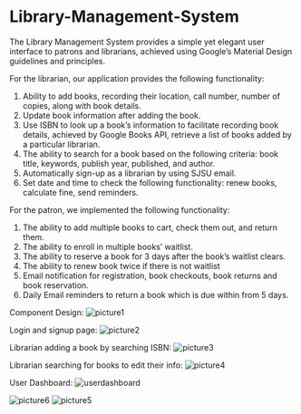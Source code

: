 # Library-Management-System

 The Library Management System provides a simple yet elegant user interface to patrons and librarians, achieved using Google’s Material Design guidelines and principles. 

For the librarian, our application provides the following functionality:
1. Ability to add books, recording their location, call number, number of copies, along with book details. 
2. Update book information after adding the book.
3. Use ISBN to look up a book’s information to facilitate recording book details, achieved by Google Books API, 
   retrieve a list of books added by a particular librarian.
4. The ability to search for a book based on the following criteria: book title, keywords, publish year, published, and author. 
5. Automatically sign-up as a librarian by using SJSU email.
6. Set date and time to check the following functionality: renew books, calculate fine, send reminders.

For the patron, we implemented the following functionality:
1. The ability to add multiple books to cart, check them out, and return them.
2. The ability to enroll in multiple books’ waitlist.
3. The ability to reserve a book for 3 days after the book’s waitlist clears. 
4. The ability to renew book twice if there is not waitlist
5. Email notification for registration, book checkouts, book returns and book reservation.
6. Daily Email reminders to return a book which is due within from 5 days.

Component Design: 
![picture1](https://cloud.githubusercontent.com/assets/14265913/22565836/7dc92b3c-e93e-11e6-9b53-9f4f817c4806.png)

Login and signup page:
![picture2](https://cloud.githubusercontent.com/assets/14265913/22565499/3287db56-e93d-11e6-8ce9-257055e00812.png)

Librarian adding a book by searching ISBN:
![picture3](https://cloud.githubusercontent.com/assets/14265913/22565502/329143bc-e93d-11e6-9aa7-9948d900959a.png)

Librarian searching for books to edit their info:
![picture4](https://cloud.githubusercontent.com/assets/14265913/22565500/3287e740-e93d-11e6-8ef2-71a741ca4569.png)

User Dashboard:
![userdashboard](https://cloud.githubusercontent.com/assets/14265913/22566253/017aab6c-e940-11e6-92b5-20fe8da21f66.png)

![picture6](https://cloud.githubusercontent.com/assets/14265913/22565498/32748ba0-e93d-11e6-9368-1a9dc4daf3cd.png)
![picture5](https://cloud.githubusercontent.com/assets/14265913/22565501/32889082-e93d-11e6-9259-e79237013502.png)
